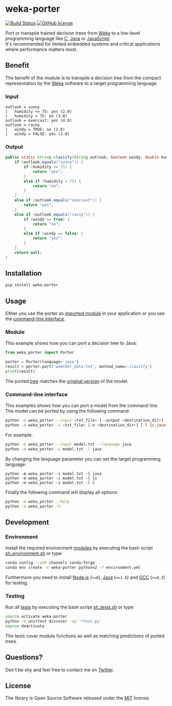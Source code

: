 
# weka-porter

[![Build Status](https://img.shields.io/travis/nok/weka-porter/master.svg)](https://travis-ci.org/nok/weka-porter)
[![GitHub license](https://img.shields.io/badge/license-MIT-blue.svg)](https://raw.githubusercontent.com/nok/weka-porter/master/license.txt)

Port or transpile trained decision trees from [Weka](http://www.cs.waikato.ac.nz/ml/weka/) to a low-level programming language like [C](https://en.wikipedia.org/wiki/C_(programming_language)), [Java](https://en.wikipedia.org/wiki/Java_(programming_language)) or [JavaScript](https://en.wikipedia.org/wiki/JavaScript).<br>It's recommended for limited embedded systems and critical applications where performance matters most.


## Benefit

The benefit of the module is to transpile a decision tree from the compact representation by the [Weka](http://www.cs.waikato.ac.nz/ml/weka/) software to a target programming language.

### Input

```
outlook = sunny
|   humidity <= 75: yes (2.0)
|   humidity > 75: no (3.0)
outlook = overcast: yes (4.0)
outlook = rainy
|   windy = TRUE: no (2.0)
|   windy = FALSE: yes (3.0)
```

### Output

```java
public static String classify(String outlook, boolean windy, double humidity) {
    if (outlook.equals("sunny")) {
        if (humidity <= 75) {
            return "yes";
        }
        else if (humidity > 75) {
            return "no";
        }
    }
    else if (outlook.equals("overcast")) {
        return "yes";
    }
    else if (outlook.equals("rainy")) {
        if (windy == true) {
            return "no";
        }
        else if (windy == false) {
            return "yes";
        }
    }
    return null;
}
```


## Installation

```sh
pip install weka-porter
```


## Usage

Either you use the porter as [imported module](#module) in your application or you use the [command-line interface](#cli).


### Module

This example shows how you can port a decision tree to Java:

```python
from weka_porter import Porter

porter = Porter(language='java')
result = porter.port('weather_data.txt', method_name='classify')
print(result)
```

The ported [tree](examples/basics.py#L9-L31) matches the [original version](examples/weather_data.txt) of the model.


### Command-line interface

This examples shows how you can port a model from the command line. The model can be ported by using the following command:

```sh
python -m weka_porter --input <txt_file> [--output <destination_dir>] [--language {c,java,js}]
python -m weka_porter -i <txt_file> [-o <destination_dir>] [-l {c,java,js}]
```

For example:

```sh
python -m weka_porter --input model.txt --language java
python -m weka_porter -i model.txt -l java
```

By changing the language parameter you can set the target programming language:

```
python -m weka_porter -i model.txt -l java
python -m weka_porter -i model.txt -l js
python -m weka_porter -i model.txt -l c
```

Finally the following command will display all options:

```sh
python -m weka_porter --help
python -m weka_porter -h
```


## Development

### Environment

Install the required environment [modules](environment.yml) by executing the bash script [sh_environment.sh](sh_environment.sh) or type:

```sh
conda config --add channels conda-forge
conda env create -n weka-porter python=2 -f environment.yml
```

Furthermore you need to install [Node.js](https://nodejs.org) (`>=6`), [Java](https://java.com) (`>=1.6`) and [GCC](https://gcc.gnu.org) (`>=4.2`) for testing.


### Testing

Run all [tests](tests) by executing the bash script [sh_tests.sh](sh_tests.sh) or type:

```sh
source activate weka-porter
python -m unittest discover -vp '*Test.py'
source deactivate
```

The tests cover module functions as well as matching predictions of ported trees.


## Questions?

Don't be shy and feel free to contact me on [Twitter](https://twitter.com/darius_morawiec).


## License

The library is Open Source Software released under the [MIT](license.txt) license.
